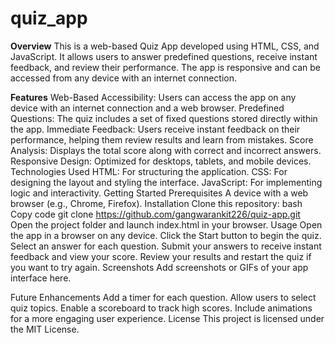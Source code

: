 # quiz_app
**Overview**
This is a web-based Quiz App developed using HTML, CSS, and JavaScript. It allows users to answer predefined questions, receive instant feedback, and review their performance. The app is responsive and can be accessed from any device with an internet connection.

**Features**
Web-Based Accessibility: Users can access the app on any device with an internet connection and a web browser.
Predefined Questions: The quiz includes a set of fixed questions stored directly within the app.
Immediate Feedback: Users receive instant feedback on their performance, helping them review results and learn from mistakes.
Score Analysis: Displays the total score along with correct and incorrect answers.
Responsive Design: Optimized for desktops, tablets, and mobile devices.
Technologies Used
HTML: For structuring the application.
CSS: For designing the layout and styling the interface.
JavaScript: For implementing logic and interactivity.
Getting Started
Prerequisites
A device with a web browser (e.g., Chrome, Firefox).
Installation
Clone this repository:
bash
Copy code
git clone https://github.com/gangwarankit226/quiz-app.git  
Open the project folder and launch index.html in your browser.
Usage
Open the app in a browser on any device.
Click the Start button to begin the quiz.
Select an answer for each question.
Submit your answers to receive instant feedback and view your score.
Review your results and restart the quiz if you want to try again.
Screenshots
Add screenshots or GIFs of your app interface here.

Future Enhancements
Add a timer for each question.
Allow users to select quiz topics.
Enable a scoreboard to track high scores.
Include animations for a more engaging user experience.
License
This project is licensed under the MIT License.
